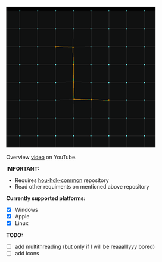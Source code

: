 ![Example](/images/straighten-selection-1.gif)

Overview [video](https://www.youtube.com/watch?v=QWF2qvlgGhY&list=PLWInthQ-GtLhzoyqhaJAvzico8mkXMyDI&index=2) on YouTube.

**IMPORTANT:**
* Requires [hou-hdk-common](https://github.com/sebastianswann/hou-hdk-common) repository
* Read other requiments on mentioned above repository

**Currently supported platforms:**
- [x] Windows
- [x] Apple
- [x] Linux

**TODO:**
- [ ] add multithreading (but only if I will be reaaalllyyy bored)
- [ ] add icons